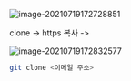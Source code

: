 ![image-20210719172728851](C:\Users\tmddu\AppData\Roaming\Typora\typora-user-images\image-20210719172728851.png)

clone -> https 복사 ->

![image-20210719172832577](C:\Users\tmddu\AppData\Roaming\Typora\typora-user-images\image-20210719172832577.png)

```bash
git clone <이메일 주소>
```

